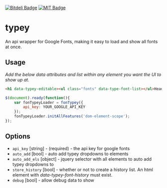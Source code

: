 [![Bitdeli Badge](https://d2weczhvl823v0.cloudfront.net/christabor/typey/trend.png)](https://bitdeli.com/free "Bitdeli Badge")
[![MIT Badge](http://img.shields.io/badge/license-MIT-blue.svg)](https://raw.githubusercontent.com/christabor/typey/master/LICENSE)

typey
=====

An api wrapper for Google Fonts, making it easy to load and show all fonts at once.

## Usage

*Add the below data attributes and list within any element you want the UI to show up at.*

```html
<h1 data-typey-editable><ul class="fonts" data-type-font-list></ul>Heading!</h1>
```

```javascript
$(document).ready(function(){
    var fonTypeyLoader = fonTypey({
        api_key: YOUR_GOOGLE_API_KEY
    });
    fonTypeyLoader.initAllFeatures('dom-element-scope');
});
```

## Options

* `api_key` [string] - (required) - the api key for google fonts
* `auto_add` [bool] - auto add typey dropdowns to elements
* `auto_add_els` [object] - jquery selector with all elements to auto add typey dropdowns to
* `store_history` [bool] - whether or not to create a history list. An html element with *data-typey-font-history* must exist.
* `debug` [bool] - allow debug data to show
